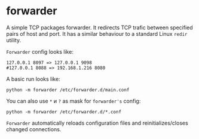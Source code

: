 forwarder
=========

A simple TCP packages forwarder. It redirects TCP trafic between specified pairs of host and port.
It has a similar behaviour to a standard Linux `redir` utility.

`Forwarder` config looks like:

```
127.0.0.1 8097 => 127.0.0.1 9098
#127.0.0.1 8088 => 192.168.1.216 8080
```

A basic run looks like:
```
python -m forwarder /etc/forwarder.d/main.conf
```

You can also use  `*` и `?` as mask for `forwarder's` config:

```
python -m forwarder /etc/forwarder.d/*.conf
```

`Forwarder` automatically reloads configuration files and reinitializes/closes changed connections.
